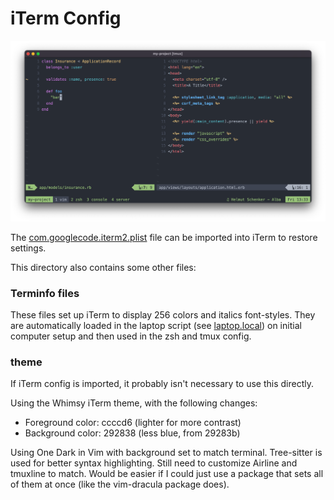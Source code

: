 # iTerm Config

![Terminal Screenshot](screenshot.png)

The [com.googlecode.iterm2.plist](com.googlecode.iterm2.plist) file can be
imported into iTerm to restore settings.

This directory also contains some other files:

### Terminfo files

These files set up iTerm to display 256 colors and italics font-styles. They are
automatically loaded in the laptop script (see [laptop.local](../laptop))
on initial computer setup and then used in the zsh and tmux config.

### theme

If iTerm config is imported, it probably isn't necessary to use this directly.

Using the Whimsy iTerm theme, with the following changes:

* Foreground color: ccccd6 (lighter for more contrast)
* Background color: 292838 (less blue, from 29283b)

Using One Dark in Vim with background set to match terminal. Tree-sitter is used
for better syntax highlighting. Still need to customize Airline and tmuxline to
match. Would be easier if I could just use a package that sets all of them at
once (like the vim-dracula package does).
